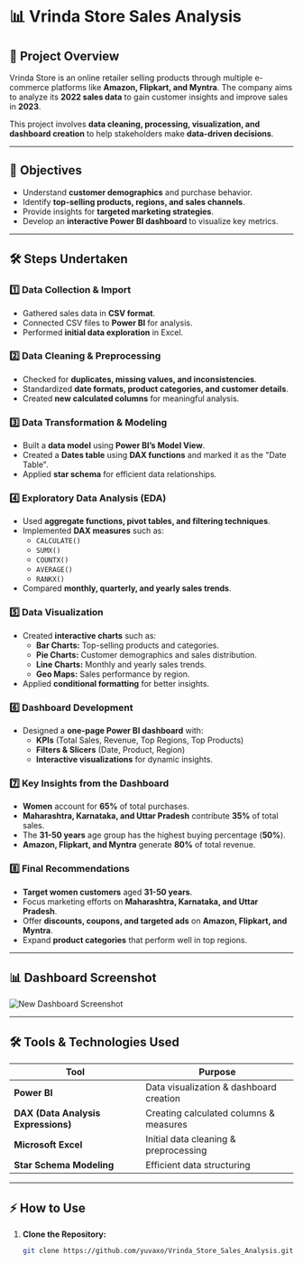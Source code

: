 # 📊 Vrinda Store Sales Analysis

## 📌 Project Overview

Vrinda Store is an online retailer selling products through multiple e-commerce platforms like **Amazon, Flipkart, and Myntra**. The company aims to analyze its **2022 sales data** to gain customer insights and improve sales in **2023**.  

This project involves **data cleaning, processing, visualization, and dashboard creation** to help stakeholders make **data-driven decisions**.

---

## 🚀 Objectives

- Understand **customer demographics** and purchase behavior.
- Identify **top-selling products, regions, and sales channels**.
- Provide insights for **targeted marketing strategies**.
- Develop an **interactive Power BI dashboard** to visualize key metrics.

---

## 🛠 Steps Undertaken

### 1️⃣ **Data Collection & Import**
- Gathered sales data in **CSV format**.
- Connected CSV files to **Power BI** for analysis.
- Performed **initial data exploration** in Excel.

### 2️⃣ **Data Cleaning & Preprocessing**
- Checked for **duplicates, missing values, and inconsistencies**.
- Standardized **date formats, product categories, and customer details**.
- Created **new calculated columns** for meaningful analysis.

### 3️⃣ **Data Transformation & Modeling**
- Built a **data model** using **Power BI’s Model View**.
- Created a **Dates table** using **DAX functions** and marked it as the "Date Table".
- Applied **star schema** for efficient data relationships.

### 4️⃣ **Exploratory Data Analysis (EDA)**
- Used **aggregate functions, pivot tables, and filtering techniques**.
- Implemented **DAX measures** such as:
  - `CALCULATE()`
  - `SUMX()`
  - `COUNTX()`
  - `AVERAGE()`
  - `RANKX()`
- Compared **monthly, quarterly, and yearly sales trends**.

### 5️⃣ **Data Visualization**
- Created **interactive charts** such as:
  - **Bar Charts:** Top-selling products and categories.
  - **Pie Charts:** Customer demographics and sales distribution.
  - **Line Charts:** Monthly and yearly sales trends.
  - **Geo Maps:** Sales performance by region.
- Applied **conditional formatting** for better insights.

### 6️⃣ **Dashboard Development**
- Designed a **one-page Power BI dashboard** with:
  - **KPIs** (Total Sales, Revenue, Top Regions, Top Products)
  - **Filters & Slicers** (Date, Product, Region)
  - **Interactive visualizations** for dynamic insights.

### 7️⃣ **Key Insights from the Dashboard**
- **Women** account for **65%** of total purchases.
- **Maharashtra, Karnataka, and Uttar Pradesh** contribute **35%** of total sales.
- The **31-50 years** age group has the highest buying percentage (**50%**).
- **Amazon, Flipkart, and Myntra** generate **80%** of total revenue.

### 8️⃣ **Final Recommendations**
- **Target women customers** aged **31-50 years**.
- Focus marketing efforts on **Maharashtra, Karnataka, and Uttar Pradesh**.
- Offer **discounts, coupons, and targeted ads** on **Amazon, Flipkart, and Myntra**.
- Expand **product categories** that perform well in top regions.

---

## 📊 Dashboard Screenshot

![New Dashboard Screenshot](https://github.com/yuvaxo/Vrinda_Store_Sales_Analysis/blob/main/screenshots/dashboard.png)

---

## 🛠 Tools & Technologies Used

| Tool | Purpose |
|------|---------|
| **Power BI** | Data visualization & dashboard creation |
| **DAX (Data Analysis Expressions)** | Creating calculated columns & measures |
| **Microsoft Excel** | Initial data cleaning & preprocessing |
| **Star Schema Modeling** | Efficient data structuring |

---

## ⚡ How to Use

1. **Clone the Repository:**
   ```bash
   git clone https://github.com/yuvaxo/Vrinda_Store_Sales_Analysis.git
